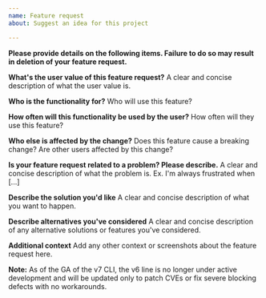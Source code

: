 ```yaml
---
name: Feature request
about: Suggest an idea for this project

---
```


**Please provide details on the following items. Failure to do so may result in deletion of your feature request.** 

**What's the user value of this feature request?**
A clear and concise description of what the user value is.

**Who is the functionality for?**
Who will use this feature? 

**How often will this functionality be used by the user?**
How often will they use this feature?

**Who else is affected by the change?**
Does this feature cause a breaking change? Are other users affected by this change?

**Is your feature request related to a problem? Please describe.**
A clear and concise description of what the problem is. Ex. I'm always frustrated when [...]

**Describe the solution you'd like**
A clear and concise description of what you want to happen.

**Describe alternatives you've considered**
A clear and concise description of any alternative solutions or features you've considered.

**Additional context**
Add any other context or screenshots about the feature request here.

**Note:**
As of the GA of the v7 CLI, the v6 line is no longer under active development and will be updated only to patch CVEs or fix severe blocking defects with no workarounds.
